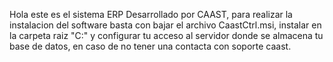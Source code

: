 Hola este es el sistema ERP Desarrollado por CAAST, para realizar la instalacion del software
basta con bajar el archivo CaastCtrl.msi, instalar en la carpeta raiz "C:\" y configurar tu acceso 
al servidor donde se almacena tu base de datos, en caso de no tener una contacta con soporte caast.

